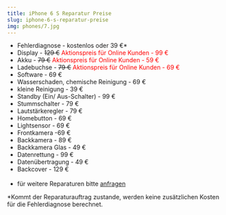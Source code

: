 ```yaml
---
title: iPhone 6 S Reparatur Preise
slug: iphone-6-s-reparatur-preise
img: phones/7.jpg
---
```


- Fehlerdiagnose - kostenlos oder 39 €*
- Display - <s>129 €</s><font color=red> Aktionspreis für Online Kunden - 99 €</font>
- Akku - <s>79 €</s><font color=red> Aktionspreis für Online Kunden - 59 €</font>
- Ladebuchse - <s>79 €</s><font color=red> Aktionspreis für Online Kunden - 69 €</font>
- Software - 69 €
- Wasserschaden, chemische Reinigung - 69 €
- kleine Reinigung - 39 €
- Standby (Ein/ Aus-Schalter) - 99 €
- Stummschalter - 79 €
- Lautstärkeregler - 79 €
- Homebutton - 69 €
- Lightsensor - 69 €
- Frontkamera -69 €
- Backkamera - 89 €
- Backkamera Glas - 49 €
- Datenrettung - 99 €
- Datenübertragung - 49 €
- Backcover - 129 €<br><br>
- für weitere Reparaturen bitte <a href="/kontakt">anfragen</a>

*Kommt der Reparaturauftrag zustande, werden keine zusätzlichen Kosten für die Fehlerdiagnose berechnet.
